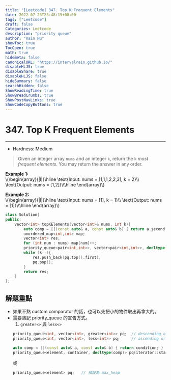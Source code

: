 ```yaml
---
title: "[Leetcode] 347. Top K Frequent Elements"
date: 2022-07-23T23:48:15+08:00
tags: ["Leetcode"]
draft: false
Categories: Leetcode
description: "priority queue" 
author: "Rain Hu"
showToc: true
TocOpen: true
math: true
hidemeta: false
canonicalURL: "https://intervalrain.github.io/"
disableHLJS: true
disableShare: true
disableHLJS: false
hideSummary: false
searchHidden: false
ShowReadingTime: true
ShowBreadCrumbs: true
ShowPostNavLinks: true
ShowCodeCopyButtons: true
---
```


# 347. Top K Frequent Elements
---
+ Hardness: Medium
> Given an integer array `nums` and an integer `k`, return the `k` *most frequent elements*. You may return the answer in any order.  

**Example 1:**  
\\(\begin{array}{|l|}\hline
\text{Input: nums = [1,1,1,2,2,3], k = 2}\\\\
\text{Output: nums = [1,2]}\\\\\hline
\end{array}\\)  

**Example 2:**  
\\(\begin{array}{|l|}\hline
\text{Input: nums = [1], k = 1}\\\\
\text{Output: nums = [1]}\\\\\hline
\end{array}\\)  

```C++
class Solution{
public:
    vector<int> topKElements(vector<int>& nums, int k){
        auto comp = [](const auto& a, const auto& b) { return a.second < b.second; };
        unordered_map<int,int> map;
        vector<int> res;
        for (int num : nums) map[num]++;
        priority_queue<pair<int,int>>, vector<pair<int,int>>, decltype(comp) pq(map.begin(), map.end(), comp);
        while (k--){
            res.push_back(pq.top().first);
            pq.pop();
        }
        return res;
    }
}; 
```

## 解題重點
+ 如果不熟 custom comparator 的話，也可以先把小的物件取出再拿大的。
+ 需要熟記 priority_queue 的宣告方式。
    1. `greater<>` 與 `less<>`
    ```C++
    priority_queue<int, vector<int>, greater<int>> pq;  // descending order
    priority_queue<int, vector<int>, less<int>> pq;     // ascending order
    ```
    ```C++
    auto comp = [](const auto& a, const auto& b) { return condition; } ;
    priority_queue<element, container, decltype(comp)> pq(iterator::start, iterator::end, comp);
    ```
    或
    ```C++
    priority_queue<element> pq;   // 預設為 max_heap
    ```